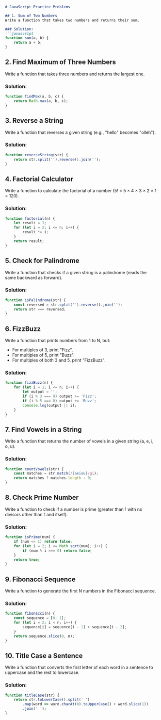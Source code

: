 ```markdown
# JavaScript Practice Problems

## 1. Sum of Two Numbers
Write a function that takes two numbers and returns their sum.

### Solution:
```javascript
function sum(a, b) {
    return a + b;
}
```

## 2. Find Maximum of Three Numbers
Write a function that takes three numbers and returns the largest one.

### Solution:
```javascript
function findMax(a, b, c) {
    return Math.max(a, b, c);
}
```

## 3. Reverse a String
Write a function that reverses a given string (e.g., "hello" becomes "olleh").

### Solution:
```javascript
function reverseString(str) {
    return str.split('').reverse().join('');
}
```

## 4. Factorial Calculator
Write a function to calculate the factorial of a number (5! = 5 × 4 × 3 × 2 × 1 = 120).

### Solution:
```javascript
function factorial(n) {
    let result = 1;
    for (let i = 2; i <= n; i++) {
        result *= i;
    }
    return result;
}
```

## 5. Check for Palindrome
Write a function that checks if a given string is a palindrome (reads the same backward as forward).

### Solution:
```javascript
function isPalindrome(str) {
    const reversed = str.split('').reverse().join('');
    return str === reversed;
}
```

## 6. FizzBuzz
Write a function that prints numbers from 1 to N, but:
- For multiples of 3, print "Fizz".
- For multiples of 5, print "Buzz".
- For multiples of both 3 and 5, print "FizzBuzz".

### Solution:
```javascript
function fizzBuzz(n) {
    for (let i = 1; i <= n; i++) {
        let output = '';
        if (i % 3 === 0) output += 'Fizz';
        if (i % 5 === 0) output += 'Buzz';
        console.log(output || i);
    }
}
```

## 7. Find Vowels in a String
Write a function that returns the number of vowels in a given string (a, e, i, o, u).

### Solution:
```javascript
function countVowels(str) {
    const matches = str.match(/[aeiou]/gi);
    return matches ? matches.length : 0;
}
```

## 8. Check Prime Number
Write a function to check if a number is prime (greater than 1 with no divisors other than 1 and itself).

### Solution:
```javascript
function isPrime(num) {
    if (num <= 1) return false;
    for (let i = 2; i <= Math.sqrt(num); i++) {
        if (num % i === 0) return false;
    }
    return true;
}
```

## 9. Fibonacci Sequence
Write a function to generate the first N numbers in the Fibonacci sequence.

### Solution:
```javascript
function fibonacci(n) {
    const sequence = [0, 1];
    for (let i = 2; i < n; i++) {
        sequence[i] = sequence[i - 1] + sequence[i - 2];
    }
    return sequence.slice(0, n);
}
```

## 10. Title Case a Sentence
Write a function that converts the first letter of each word in a sentence to uppercase and the rest to lowercase.

### Solution:
```javascript
function titleCase(str) {
    return str.toLowerCase().split(' ')
        .map(word => word.charAt(0).toUpperCase() + word.slice(1))
        .join(' ');
}
```


